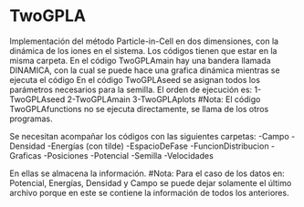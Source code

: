 # TwoGPLA
Implementación del método Particle-in-Cell en dos dimensiones, con la dinámica de los iones en el sistema.
Los códigos tienen que estar en la misma carpeta.
En el código TwoGPLAmain hay una bandera llamada DINAMICA, con la cual se puede hace 
una grafica dinámica mientras se ejecuta el código
En el código TwoGPLAseed se asignan todos los parámetros necesarios para la semilla.
El orden de ejecución es: 
1-TwoGPLAseed
2-TwoGPLAmain
3-TwoGPLAplots
#Nota: El código TwoGPLAfunctions no se ejecuta directamente, se llama de los otros programas.

Se necesitan acompañar los códigos con las siguientes carpetas:
-Campo
-Densidad
-Energías (con tilde)
-EspacioDeFase
-FuncionDistribucion
-Graficas
-Posiciones
-Potencial
-Semilla
-Velocidades

En ellas se almacena la información.
#Nota: Para el caso de los datos en:
Potencial, Energías, Densidad y Campo se puede dejar 
solamente el último archivo porque en este se contiene 
la información de todos los anteriores.

